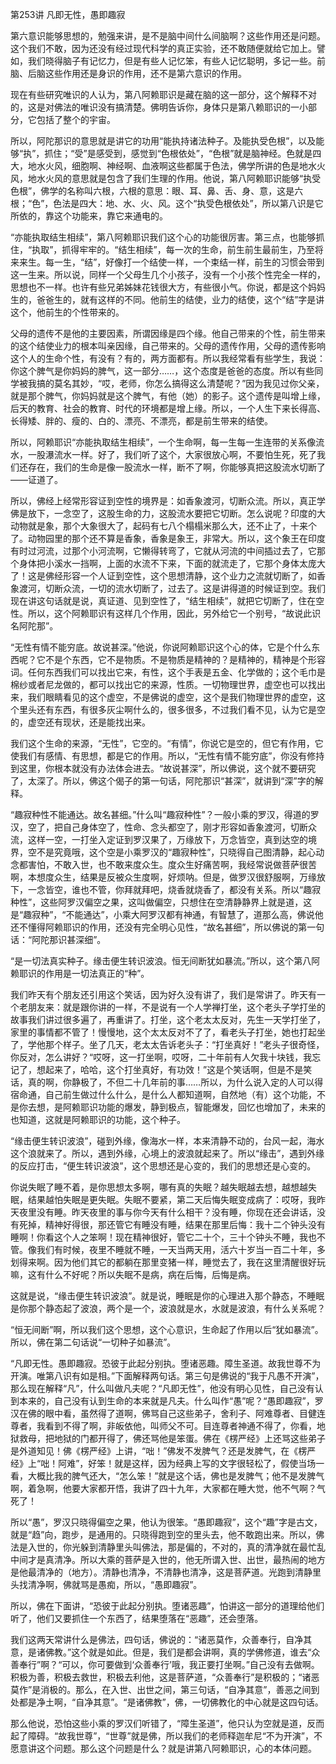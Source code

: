 第253讲 凡即无性，愚即趣寂

第六意识能够思想的，勉强来讲，是不是脑中间什么间脑啊？这些作用还是问题。这个我们不敢，因为还没有经过现代科学的真正实验，还不敢随便就给它加上。譬如，我们晓得脑子有记忆力，但是有些人记忆笨，有些人记忆聪明，多记一些。前脑、后脑这些作用还是身识的作用，还不是第六意识的作用。

现在有些研究唯识的人认为，第八阿赖耶识是藏在脑的这一部分，这个解释不对的，这是对佛法的唯识没有搞清楚。佛明告诉你，身体只是第八赖耶识的一小部分，它包括了整个的宇宙。

所以，阿陀那识的意思就是讲它的功用“能执持诸法种子。及能执受色根”，以及能够“执”，抓住；“受”是感受到，感觉到“色根依处”，“色根”就是脑神经。色就是四大，地水火风，细胞啊、神经啊、血液啊这些都属于色法，佛学所讲的色是地水火风，地水火风的意思就是包含了我们生理的作用。他说，第八阿赖耶识能够“执受色根”，佛学的名称叫六根，六根的意思：眼、耳、鼻、舌、身、意，这是六根；“色”，色法是四大：地、水、火、风。这个“执受色根依处”，所以第八识是它所依的，靠这个功能来，靠它来通电的。

“亦能执取结生相续”，第八阿赖耶识我们这个心的功能很厉害。第三点，也能够抓住，“执取”，抓得牢牢的。“结生相续”，每一次的生命，前生前生最前生，乃至将来来生。每一生，“结”，好像打一个结使一样，一个束结一样，前生的习惯会带到这一生来。所以说，同样一个父母生几个小孩子，没有一个小孩个性完全一样的，思想也不一样。也许有些兄弟姊妹花钱很大方，有些很小气。你说，都是这个妈妈生的，爸爸生的，就有这样的不同。他前生的结使，业力的结使，这个“结”字是讲这个，他前生的个性带来的。

父母的遗传不是他的主要因素，所谓因缘是四个缘。他自己带来的个性，前生带来的这个结使业力的根本叫亲因缘，自己带来的。父母的遗传作用，父母的遗传影响这个人的生命个性，有没有？有的，两方面都有。所以我经常看有些学生，我说：你这个脾气是你妈妈的脾气，这一部分……，这个态度是爸爸的态度。所以有些同学被我搞的莫名其妙，“哎，老师，你怎么搞得这么清楚呢？”因为我见过你父亲，就是那个脾气，你妈妈就是这个脾气，有他（她）的影子。这个遗传是叫增上缘，后天的教育、社会的教育、时代的环境都是增上缘。所以，一个人生下来长得高、长得矮、胖的、瘦的、白的、漂亮、不漂亮，都是前生带来的结使。

所以，阿赖耶识“亦能执取结生相续”，一个生命啊，每一生每一生连带的关系像流水，一股瀑流水一样。好了，我们听了这个，大家很放心啊，不要怕生死，死了我们还存在，我们的生命是像一股流水一样，断不了啊，你能够真把这股流水切断了——证道了。

所以，佛经上经常形容证到空性的境界是：如香象渡河，切断众流。所以，真正学佛是放下，一念空了，这股生命的力，这股流水要把它切断。怎么说呢？印度的大动物就是象，那个大象很大了，起码有七八个榻榻米那么大，还不止了，十来个了。动物园里的那个还不算是香象，香象是象王，非常大。所以，这个象王在印度有时过河流，过那个小河流啊，它懒得转弯了，它就从河流的中间插过去了，它那个身体把小溪水一挡啊，上面的水流不下来，下面的就流走了，它那个身体太庞大了！这是佛经形容一个人证到空性，这个思想清静，这个业力之流就切断了，如香象渡河，切断众流，一切的流水切断了，过去了。这是讲得道的时候证到空。我们现在讲这句话就是说，真证道、见到空性了，“结生相续”，就把它切断了，住在空性。所以，这个阿赖耶识有这样几个作用，因此，另外给它一个别号，“故说此识名阿陀那”。

“无性有情不能穷底。故说甚深。”他说，你说阿赖耶识这个心的体，它是个什么东西呢？它不是个东西，它不是物质。不是物质是精神的？是精神的，精神是个形容词。任何东西我们可以找出它来，有性，这个手表是五金、化学做的；这个毛巾是棉纱或者尼龙做的，都可以找出它的来源，性质。一切物理世界，虚空也可以找出来，我们眼睛看见的这个虚空，不是佛说的虚空，这个是我们物理世界的虚空，这个里头还有东西，有很多灰尘啊什么的，很多很多，不过我们看不见，认为它是空的，虚空还有现状，还是能找出来。

我们这个生命的来源，“无性”，它空的。“有情”，你说它是空的，但它有作用，它使我们有感情、有思想，都是它的作用。所以，“无性有情不能穷底”，你没有修持到这里，你根本就没有办法体会进去。“故说甚深”，所以佛说，这个就不要研究了，太深了。所以，佛这个偈子的第一句话，阿陀那识“甚深”，就讲到“深”字的解释。

“趣寂种性不能通达。故名甚细。”什么叫“趣寂种性”？一般小乘的罗汉，得道的罗汉，空了，把自己身体空了，性命、念头都空了，刚才形容如香象渡河，切断众流，这样一空，一打坐入定证到罗汉果了，万缘放下，万念皆空，真到达空的境界，空不是究竟哦，这个空是小乘罗汉的“趣寂种性”，只晓得自己图清静，起心动念都害怕，不敢入世，也不敢来度众生。度众生好痛苦啊，我经常说做菩萨很苦啊，本想度众生，结果是反被众生度啊，好烦呐。但是，做罗汉很舒服啊，万缘放下，一念皆空，谁也不管，你拜就拜吧，烧香就烧香了，都没有关系。所以“趣寂种性”，这些阿罗汉偏空之果，这叫做偏空，只想住在空清静静界上就是道，这是“趣寂种”，“不能通达”，小乘大阿罗汉都有神通，有智慧了，道那么高，佛说他还不懂得阿赖耶识的作用，还没有完全明心见性，“故名甚细”，所以佛说的第一句话：“阿陀那识甚深细”。

“是一切法真实种子。缘击便生转识波浪。恒无间断犹如暴流。”所以，这个第八阿赖耶识的作用是一切法真正的“种”。

我们昨天有个朋友还引用这个笑话，因为好久没有讲了，我们是常讲了。昨天有一个老朋友来：就是跟你讲的一样，不是说有一个人学禅打坐，这个老头子学打坐的故事我们讲过很多遍了，再重讲了。打坐，这个老太太反对，先生一天学打坐了，家里的事情都不管了！慢慢地，这个太太反对不了了，看老头子打坐，她也打起坐了，学他那个样子。坐了几天，老太太告诉老头子：“打坐真好！”老头子很奇怪，你反对，怎么讲好？“哎呀，这一打坐啊，哎呀，二十年前有人欠我十块钱，我忘记了，想起来了，哈哈，这个打坐真好，有功效！”这是个笑话啊，但是不是笑话，真的啊，你静极了，不但二十几年前的事……所以，为什么说入定的人可以得宿命通，自己前生做过什么什么，是什么人都知道啊，自然地（有）这个功能，不是你去想，是阿赖耶识功能的爆发，静到极点，智能爆发，回忆也增加了，未来的也知道，这就是阿赖耶识的功能，这个种子。

“缘击便生转识波浪”，碰到外缘，像海水一样，本来清静不动的，台风一起，海水这个浪就来了。所以，遇到外缘，心境上的波浪就起来了。所以“缘击”，遇到外缘的反应打击，“便生转识波浪”，这个思想还是心变的，我们的思想还是心变的。

你说失眠了睡不着，是你思想太多啊，哪有真的失眠？越失眠越去想，越想越失眠，结果越怕失眠是更失眠。失眠不要紧，第二天后悔失眠变成病了：哎呀，我昨天夜里没有睡。昨天夜里的事与你今天有什么相干？没有睡，你现在还会讲话，没有死掉，精神好得很，那还管它有睡没有睡，结果在那里后悔：我十二个钟头没有睡啊！你看这个人之笨啊！现在精神很好，管它二十个，三十个钟头不睡，我也不管。像我们有时候，夜里不睡就不睡，一天当两天用，活六十岁当一百二十年，多划得来啊。因为他们其它的都躺在那里变猪一样，睡觉去了，我在这里清醒很好玩嘛，这有什么不好呢？所以失眠不是病，病在后悔，后悔是病。

这就是说，“缘击便生转识波浪”。就是说，睡眠是你的心理进入那个静态，不睡眠是你那个静态起了波浪，两个是一个，波浪就是水，水就是波浪，有什么关系呢？

“恒无间断”啊，所以我们这个思想，这个心意识，生命起了作用以后“犹如暴流”。所以，佛在第二句话说“一切种子如暴流”。

“凡即无性。愚即趣寂。恐彼于此起分别执。堕诸恶趣。障生圣道。故我世尊不为开演。唯第八识有如是相。”下面解释两句话。第三句是佛说的“我于凡愚不开演”，那么现在解释“凡”，什么叫做凡夫呢？“凡即无性”，他没有明心见性，自己没有认到本来的，自己没有认到生命的本来就是凡夫。什么叫作“愚”呢？“愚即趣寂”，罗汉在佛的眼中看，虽然得了道啊，佛骂自己这些弟子，舍利子、阿难尊者、目健连尊者，我看到不得了啊，非皈依他，叫师父不可。目连尊者神通不得了，你看，地狱救母，把地狱的门都开得了，佛还骂他是笨蛋。佛在《楞严经》上还骂这些弟子是外道知见！佛《楞严经》上讲，“咄！”佛发不发脾气？还是发脾气，在《楞严经》上“咄！阿难”，好笨！就是这样，因为经典上写的文字很轻松了，假使当场一看，大概比我的脾气还大，“怎么笨！”就是这个话，佛也是发脾气；他不是发脾气啊，着急啊，他要大家都开悟，我讲了四十九年，大家都在睡大觉，他不气啊？气死了！

所以“愚”，罗汉只晓得偏空之果，他认为很笨。“愚即趣寂”，这个“趣”字是古文，就是“趋”向，跑步，是通用的。只晓得跑到空的里头去，他不敢跑出来。所以，佛法是入世的，你光躲到清静里头叫佛法，那是偏的，不对的，真的清净就在最忙乱中间才是真清净。所以大乘的菩萨是入世的，他无所谓入世、出世，最热闹的地方是他最清净的（地方）。清静也清净，不清静也清净，这是菩萨道。光跑到清静里头找清净啊，佛就骂是愚痴，所以，“愚即趣寂”。

所以，佛在下面讲，“恐彼于此起分别执。堕诸恶趣”，怕讲这一部分的道理给他们听了，他们又要抓住一个东西了，结果堕落在“恶趣”，还会堕落。

我们这两天常讲什么是佛法，四句话，佛说的：“诸恶莫作，众善奉行，自净其意，是诸佛教。”这个就是如此。但是，我们是都会讲啊，真的学佛修道，谁去“众善奉行”啊？“可以，你可要做到‘众善奉行’哦，我正要打坐啊。”自己没有去做啊。积极为善，积极去救世，积极去利他，这是菩萨道，“众善奉行”是积极的；“诸恶莫作”是消极的。那么，在入世、出世之间，第三句话，“自净其意”，善恶之间到处都是净土啊，“自净其意”。“是诸佛教”，佛，一切佛教化的中心就是这四句话。

那么他说，恐怕这些小乘的罗汉们听错了，“障生圣道”，他只认为空就是道，反而起了障碍。“故我世尊”，“世尊”就是佛，所以我们的老师释迦牟尼“不为开演”，不愿意讲这个问题。那么这个问题是什么？就是讲第八阿赖耶识，心的本体问题。



